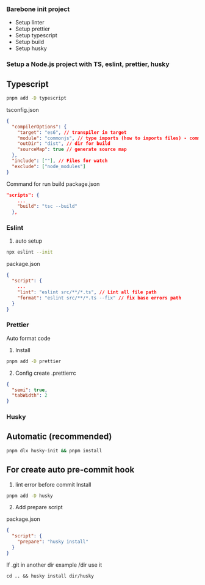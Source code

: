 ### Barebone init project

- Setup linter
- Setup prettier
- Setup typescript
- Setup build
- Setup husky

### Setup a Node.js project with TS, eslint, prettier, husky

## Typescript

```bash
pnpm add -D typescript
```

tsconfig.json

```json
{
  "compilerOptions": {
    "target": "es6", // transpiler in target
    "module": "commonjs", // type imports (how to imports files) - common js is import
    "outDir": "dist", // dir for build
    "sourceMap": true // generate source map
  },
  "include": [""], // Files for watch
  "exclude": ["node_modules"]
}
```

Command for run build
package.json

```json
"scripts": {
    ...
    "build": "tsc --build"
  },
```

### Eslint

1. auto setup

```bash
npx eslint --init
```

package.json

```json
{
  "script": {
    ...
    "lint": "eslint src/**/*.ts", // Lint all file path
    "format": "eslint src/**/*.ts --fix" // fix base errors path
  }
}
```

### Prettier

Auto format code

1. Install

```bash
pnpm add -D prettier
```

2. Config
   create .prettierrc

```json
{
  "semi": true,
  "tabWidth": 2
}
```

### Husky

## Automatic (recommended)

```bash
pnpm dlx husky-init && pnpm install
```

## For create auto pre-commit hook

1. lint error before commit
   Install

```bash
pnpm add -D husky
```

2. Add prepare script

package.json

```json
{
  "script": {
    "prepare": "husky install"
  }
}
```

If .git in another dir example /dir
use it

```
cd .. && husky install dir/husky
```
